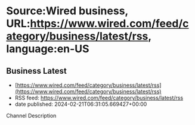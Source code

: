 # Source:Wired business, URL:https://www.wired.com/feed/category/business/latest/rss, language:en-US

## Business Latest
 - [https://www.wired.com/feed/category/business/latest/rss](https://www.wired.com/feed/category/business/latest/rss)
 - RSS feed: https://www.wired.com/feed/category/business/latest/rss
 - date published: 2024-02-21T06:31:05.669427+00:00

Channel Description


